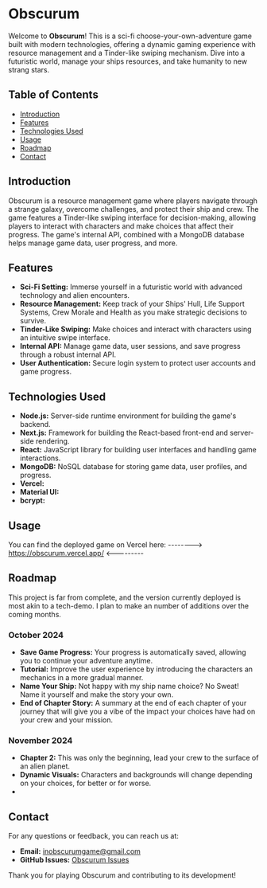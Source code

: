 # Obscurum

Welcome to **Obscurum**! This is a sci-fi choose-your-own-adventure game built with modern technologies, offering a dynamic gaming experience with resource management and a Tinder-like swiping mechanism. Dive into a futuristic world, manage your ships resources, and take humanity to new strang stars.

## Table of Contents

- [Introduction](#introduction)
- [Features](#features)
- [Technologies Used](#technologies-used)
- [Usage](#usage)
- [Roadmap](#Roadmap)
- [Contact](#contact)

## Introduction

Obscurum is a resource management game where players navigate through a strange galaxy, overcome challenges, and protect their ship and crew. The game features a Tinder-like swiping interface for decision-making, allowing players to interact with characters and make choices that affect their progress. The game's internal API, combined with a MongoDB database helps manage game data, user progress, and more.

## Features

- **Sci-Fi Setting:** Immerse yourself in a futuristic world with advanced technology and alien encounters.
- **Resource Management:** Keep track of your Ships' Hull, Life Support Systems, Crew Morale and Health as you make strategic decisions to survive.
- **Tinder-Like Swiping:** Make choices and interact with characters using an intuitive swipe interface.
- **Internal API:** Manage game data, user sessions, and save progress through a robust internal API.
- **User Authentication:** Secure login system to protect user accounts and game progress.

## Technologies Used

- **Node.js:** Server-side runtime environment for building the game's backend.
- **Next.js:** Framework for building the React-based front-end and server-side rendering.
- **React:** JavaScript library for building user interfaces and handling game interactions.
- **MongoDB:** NoSQL database for storing game data, user profiles, and progress.
- **Vercel:**
- **Material UI:**
- **bcrypt:**

## Usage

You can find the deployed game on Vercel here:   --------> https://obscurum.vercel.app/ <---------

## Roadmap

This project is far from complete, and the version currently deployed is most akin to a tech-demo. I plan to make an number of additions over the coming months.

### October 2024
- **Save Game Progress:** Your progress is automatically saved, allowing you to continue your adventure anytime.
- **Tutorial:** Improve the user experience by introducing the characters an mechanics in a more gradual manner.
- **Name Your Ship:** Not happy with my ship name choice? No Sweat! Name it yourself and make the story your own.
- **End of Chapter Story:** A summary at the end of each chapter of your journey that will give you a vibe of the impact your choices have had on your crew and your mission.

### November 2024
- **Chapter 2:** This was only the beginning, lead your crew to the surface of an alien planet.
- **Dynamic Visuals:** Characters and backgrounds will change depending on your choices, for better or for worse.
- 

## Contact

For any questions or feedback, you can reach us at:

- **Email:** inobscurumgame@gmail.com
- **GitHub Issues:** [Obscurum Issues](https://github.com/mottly/InObNext-1/issues)

Thank you for playing Obscurum and contributing to its development!
